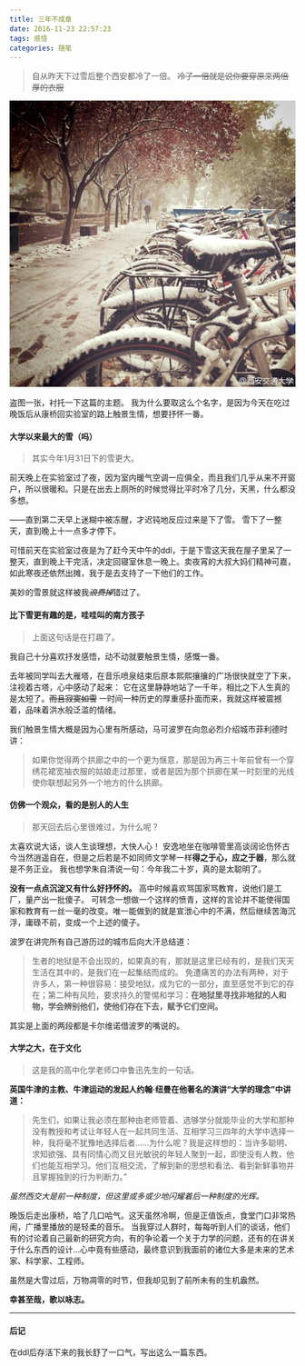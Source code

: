 ```yaml
---
title: 三年不成章
date: 2016-11-23 22:57:23
tags: 感悟
categories: 随笔
---
```


> 自从昨天下过雪后整个西安都冷了一倍。
> ~~冷了一倍就是说你要穿原来两倍厚的衣服~~

![2016.11.22 大雪中主楼A东侧的小路](../uploads/three_year_1.jpg)

盗图一张，衬托一下这篇的主题。
我为什么要取这么个名字，是因为今天在吃过晚饭后从康桥回实验室的路上触景生情，想要抒怀一番。

<!--more-->

#### 大学以来最大的雪（吗）
> 其实今年1月31日下的雪更大。

前天晚上在实验室过了夜，因为室内暖气空调一应俱全，而且我们几乎从来不开窗户，所以很暖和。只是在出去上厕所的时候觉得比平时冷了几分，天黑，什么都没多想。

——直到第二天早上迷糊中被冻醒，才迟钝地反应过来是下了雪。
雪下了一整天，直到晚上十一点多才停下。

可惜前天在实验室过夜是为了赶今天中午的ddl，于是下雪这天我在屋子里呆了一整天，直到晚上干完活，决定回寝室休息一晚上。卖夜宵的大叔大妈们精神可嘉，如此寒夜还依然出摊，我于是去支持了一下他们的工作。

美妙的雪景就这样被我~~*浪费掉*~~错过了。

#### 比下雪更有趣的是，哇哇叫的南方孩子
> 上面这句话是在打趣了。

我自己十分喜欢抒发感悟，动不动就要触景生情，感慨一番。

去年被同学叫去大雁塔，在音乐喷泉结束后原本熙熙攘攘的广场很快就空了下来，注视着古塔，心中感动了起来：
它在这里静静地站了一千年，相比之下人生真的是太短了。~~而且寂寞如雪~~
一时间一种历史的厚重感扑面而来，我就这样被震撼着，品味着洪水般泛滥的情绪。

我们触景生情大概是因为心里有所感动，马可波罗在向忽必烈介绍城市菲利德时讲：
>
> 如果你觉得两个拱廊之中的一个更为惬意，那是因为再三十年前曾有一个穿绣花裙宽袖衣服的姑娘走过那里，或者是因为那个拱廊在某一时刻里的光线使你联想起另外一个地方的什么拱廊。


#### 仿佛一个观众，看的是别人的人生
> 那天回去后心里很难过，为什么呢？

太喜欢说大话，谈人生谈理想，大快人心！
安逸地坐在咖啡管里高谈阔论伤怀古今当然逍遥自在，但是之后若是不如同师文学琴一样**得之于心，应之于器**，那么就是不务正业。
我也想学朱自清说一句：今年我二十岁，真的是太聪明了。

**没有一点点沉淀又有什么好抒怀的。**
高中时候喜欢骂国家骂教育，说他们是工厂，量产出一批傻子。
可转念一想做一个这样的愤青，这样的言论并不能使得国家和教育有一丝一毫的改变。唯一能做到的就是宣泄心中的不满，然后继续苦海沉浮，庸碌不前，变成一个上述的傻子。

波罗在讲完所有自己游历过的城市后向大汗总结道：
> 生者的地狱是不会出现的，如果真的有，那就是这里已经有的，是我们天天生活在其中的，是我们在一起集结而成的。
> 免遭痛苦的办法有两种，对于许多人，第一种很容易：接受地狱，成为它的一部分，直至感觉不到它的存在；第二种有风险，要求持久的警惕和学习：**在地狱里寻找非地狱的人和物，学会辨别他们，使他们存在下去，赋予它们空间。**

其实是上面的两段都是卡尔维诺借波罗的嘴说的。

#### 大学之大，在于文化
> 这是我的高中化学老师口中鲁迅先生的一句话。

**英国牛津的主教、牛津运动的发起人约翰·纽曼在他著名的演讲“大学的理念”中讲道：**

> 先生们，如果让我必须在那种由老师管着、选够学分就能毕业的大学和那种没有教授和考试让年轻人在一起共同生活、互相学习三四年的大学中选择一种，我将毫不犹豫地选择后者……为什么呢？我是这样想的：当许多聪明、求知欲强、具有同情心而又目光敏锐的年轻人聚到一起，即使没有人教，他们也能互相学习。他们互相交流，了解到新的思想和看法、看到新鲜事物并且掌握独到的行为判断力。”

*虽然西交大是前一种制度，但这里或多或少地闪耀着后一种制度的光辉。*

晚饭后走出康桥，哈了几口哈气。这天虽然冷啊，但是正值饭点，食堂门口非常热闹，广播里播放的是轻柔的音乐。
当我穿过人群时，每每听到人们的谈话，他们有的讨论着自己最新的研究方向，有的争论着一个关于力学的问题，还有的在讲关于什么东西的设计…心中竟有些感动，最终意识到我面前的诸位大多是未来的艺术家、科学家、工程师。

虽然是大雪过后，万物凋零的时节，但我却见到了前所未有的生机盎然。

**幸甚至哉，歌以咏志。**
***
#### 后记
在ddl后存活下来的我长舒了一口气，写出这么一篇东西。